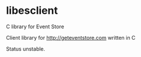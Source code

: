 # libesclient
C library for Event Store

Client library for http://geteventstore.com written in C

Status unstable.


